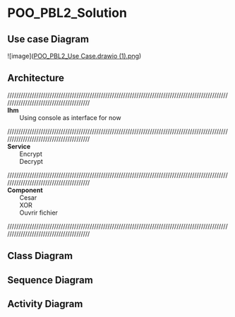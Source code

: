 # POO_PBL2_Solution

## Use case Diagram
![image]([POO_PBL2_Use Case.drawio (1).png](https://github.com/FlorentMS/POO_PBL2_Solution/blob/8576b95677dcb32f4bee6323a8a2e78c7cae3cc0/POO_PBL2_Use%20Case.drawio%20(1).png))

## Architecture
//////////////////////////////////////////////////////////////////////////////////////////////////////////////////////////////////////// \
**Ihm** \
&nbsp;&nbsp;&nbsp;&nbsp;&nbsp;&nbsp;  Using console as interface for now

//////////////////////////////////////////////////////////////////////////////////////////////////////////////////////////////////////// \
**Service** \
&nbsp;&nbsp;&nbsp;&nbsp;&nbsp;&nbsp;  Encrypt \
&nbsp;&nbsp;&nbsp;&nbsp;&nbsp;&nbsp;  Decrypt

//////////////////////////////////////////////////////////////////////////////////////////////////////////////////////////////////////// \
**Component** \
&nbsp;&nbsp;&nbsp;&nbsp;&nbsp;&nbsp;  Cesar \
&nbsp;&nbsp;&nbsp;&nbsp;&nbsp;&nbsp;  XOR \
&nbsp;&nbsp;&nbsp;&nbsp;&nbsp;&nbsp;  Ouvrir fichier

//////////////////////////////////////////////////////////////////////////////////////////////////////////////////////////////////////// 

## Class Diagram

## Sequence Diagram

## Activity Diagram
